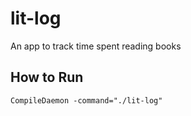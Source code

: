 # lit-log
An app to track time spent reading books

## How to Run

```shell
CompileDaemon -command="./lit-log"
```
